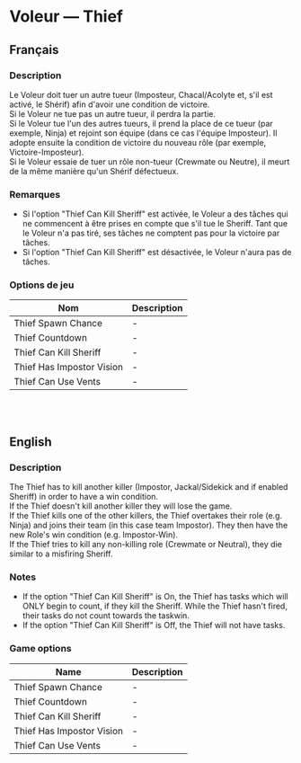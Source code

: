 # Voleur — Thief

## Français

### Description

Le Voleur doit tuer un autre tueur (Imposteur, Chacal/Acolyte et, s'il est activé, le Shérif) afin d'avoir une condition de victoire.<br>
Si le Voleur ne tue pas un autre tueur, il perdra la partie.<br>
Si le Voleur tue l'un des autres tueurs, il prend la place de ce tueur (par exemple, Ninja) et rejoint son équipe (dans ce cas l'équipe Imposteur). Il adopte ensuite la condition de victoire du nouveau rôle (par exemple, Victoire-Imposteur).<br>
Si le Voleur essaie de tuer un rôle non-tueur (Crewmate ou Neutre), il meurt de la même manière qu'un Shérif défectueux.

### Remarques

* Si l'option "Thief Can Kill Sheriff" est activée, le Voleur a des tâches qui ne commencent à être prises en compte que s'il tue le Sheriff. Tant que le Voleur n'a pas tiré, ses tâches ne comptent pas pour la victoire par tâches.
* Si l'option "Thief Can Kill Sheriff" est désactivée, le Voleur n'aura pas de tâches.

### Options de jeu

| Nom | Description |
| -------------- | --------------------- |
| Thief Spawn Chance | - |
| Thief Countdown | - |
| Thief Can Kill Sheriff | - |
| Thief Has Impostor Vision | - |
| Thief Can Use Vents | - |

<br><br>

## English

### Description

The Thief has to kill another killer (Impostor, Jackal/Sidekick and if enabled Sheriff) in order to have a win condition.<br>
If the Thief doesn't kill another killer they will lose the game.<br>
If the Thief kills one of the other killers, the Thief overtakes their role (e.g. Ninja) and joins their team (in this case team Impostor). They then have the new Role's win condition (e.g. Impostor-Win).<br>
If the Thief tries to kill any non-killing role (Crewmate or Neutral), they die similar to a misfiring Sheriff.

### Notes

* If the option "Thief Can Kill Sheriff" is On, the Thief has tasks which will ONLY begin to count, if they kill the Sheriff. While the Thief hasn't fired, their tasks do not count towards the taskwin.
* If the option "Thief Can Kill Sheriff" is Off, the Thief will not have tasks.

### Game options

| Name | Description |
| -------------- | --------------------- |
| Thief Spawn Chance | - |
| Thief Countdown | - |
| Thief Can Kill Sheriff | - |
| Thief Has Impostor Vision | - |
| Thief Can Use Vents | - |